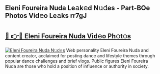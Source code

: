 ## Eleni Foureira Nuda Le𝚊k𝚎d N𝚞𝚍es - Part-BOe Photos Vid𝚎o Le𝚊ks rr7gJ

# <h2><a href="http://fbfiqt.evod.top/?m=Eleni+Foureira+Nuda">🔗 👉🔴 Eleni Foureira Nuda Vid𝚎o Ph𝚘t𝚘s</a></h2>

[![Eleni Foureira Nuda N𝚞d𝚎s](https://i.imgur.com/8V9OHl7.gif)](http://fbfiqt.evod.top/?m=Eleni+Foureira+Nuda)
Web personality Eleni Foureira Nuda and content creator, acclaimed for posting dance and lifestyle themes through popular dance challenges and brief vlogs. Public figures Eleni Foureira Nuda are those who hold a position of influence or authority in society. 
